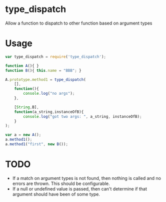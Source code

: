 # type_dispatch

Allow a function to dispatch to other function based on argument types

# Usage 

```javascript
var type_dispatch = require('type_dispatch');

function A(){ }
function B(){ this.name = "BBB"; }

A.prototype.method1 = type_dispatch( 
	[],
	function(){
		console.log("no args");
	},

	[String,B],
	function(a_string,instanceOfB){
		console.log("got two args: ", a_string, instanceOfB);
	}
);

var a = new A();
a.method1();
a.method1("first", new B());
```

# TODO

- If a match on argument types is not found, then nothing is called and no errors are thrown.  This should be configurable.
- If a null or undefined value is passed, then can't determine if that argument should have been of some type.
